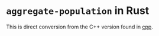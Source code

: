 # `aggregate-population` in Rust

This is direct conversion from the C++ version found in [cpp](../../cpp/aggregate-population.cpp).
